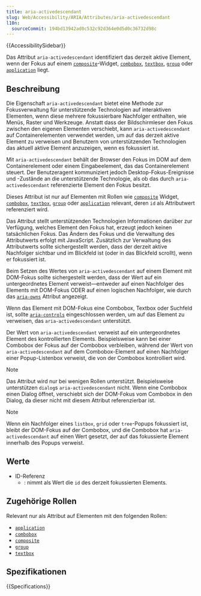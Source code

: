 ```yaml
---
title: aria-activedescendant
slug: Web/Accessibility/ARIA/Attributes/aria-activedescendant
l10n:
  sourceCommit: 194bd13942ad0c532c92d364e0d5d0c36732d98c
---
```


{{AccessibilitySidebar}}

Das Attribut `aria-activedescendant` identifiziert das derzeit aktive Element, wenn der Fokus auf einem [`composite`](/de/docs/Web/Accessibility/ARIA/Roles/composite_role)-Widget, [`combobox`](/de/docs/Web/Accessibility/ARIA/Roles/combobox_role), [`textbox`](/de/docs/Web/Accessibility/ARIA/Roles/textbox_role), [`group`](/de/docs/Web/Accessibility/ARIA/Roles/group_role) oder [`application`](/de/docs/Web/Accessibility/ARIA/Roles/application_role) liegt.

## Beschreibung

Die Eigenschaft `aria-activedescendant` bietet eine Methode zur Fokusverwaltung für unterstützende Technologien auf interaktiven Elementen, wenn diese mehrere fokussierbare Nachfolger enthalten, wie Menüs, Raster und Werkzeuge. Anstatt dass der Bildschirmleser den Fokus zwischen den eigenen Elementen verschiebt, kann `aria-activedescendant` auf Containerelementen verwendet werden, um auf das derzeit aktive Element zu verweisen und Benutzern von unterstützenden Technologien das aktuell aktive Element anzuzeigen, wenn es fokussiert ist.

Mit `aria-activedescendant` behält der Browser den Fokus im DOM auf dem Containerelement oder einem Eingabeelement, das das Containerelement steuert. Der Benutzeragent kommuniziert jedoch Desktop-Fokus-Ereignisse und -Zustände an die unterstützende Technologie, als ob das durch `aria-activedescendant` referenzierte Element den Fokus besitzt.

Dieses Attribut ist nur auf Elementen mit Rollen wie [`composite`](/de/docs/Web/Accessibility/ARIA/Roles/composite_role) Widget, [`combobox`](/de/docs/Web/Accessibility/ARIA/Roles/combobox_role), [`textbox`](/de/docs/Web/Accessibility/ARIA/Roles/textbox_role), [`group`](/de/docs/Web/Accessibility/ARIA/Roles/group_role) oder [`application`](/de/docs/Web/Accessibility/ARIA/Roles/application_role) relevant, deren `id` als Attributwert referenziert wird.

Das Attribut stellt unterstützenden Technologien Informationen darüber zur Verfügung, welches Element den Fokus hat, erzeugt jedoch keinen tatsächlichen Fokus. Das Ändern des Fokus und die Verwaltung des Attributwerts erfolgt mit JavaScript. Zusätzlich zur Verwaltung des Attributwerts sollte sichergestellt werden, dass der derzeit aktive Nachfolger sichtbar und im Blickfeld ist (oder in das Blickfeld scrollt), wenn er fokussiert ist.

Beim Setzen des Wertes von `aria-activedescendant` auf einem Element mit DOM-Fokus sollte sichergestellt werden, dass der Wert auf ein untergeordnetes Element verweist—entweder auf einen Nachfolger des Elements mit DOM-Fokus ODER auf einen logischen Nachfolger, wie durch das [`aria-owns`](/de/docs/Web/Accessibility/ARIA/Attributes/aria-owns) Attribut angezeigt.

Wenn das Element mit DOM-Fokus eine Combobox, Textbox oder Suchfeld ist, sollte [`aria-controls`](/de/docs/Web/Accessibility/ARIA/Attributes/aria-controls) eingeschlossen werden, um auf das Element zu verweisen, das `aria-activedescendant` unterstützt.

Der Wert von `aria-activedescendant` verweist auf ein untergeordnetes Element des kontrollierten Elements. Beispielsweise kann bei einer Combobox der Fokus auf der Combobox verbleiben, während der Wert von `aria-activedescendant` auf dem Combobox-Element auf einen Nachfolger einer Popup-Listenbox verweist, die von der Combobox kontrolliert wird.

> [!NOTE]
> Das Attribut wird nur bei wenigen Rollen unterstützt. Beispielsweise unterstützen `dialog`s `aria-activedescendant` nicht. Wenn eine Combobox einen Dialog öffnet, verschiebt sich der DOM-Fokus vom Combobox in den Dialog, da dieser nicht mit diesem Attribut referenzierbar ist.

> [!NOTE]
> Wenn ein Nachfolger eines `listbox`, `grid` oder `tree`-Popups fokussiert ist, bleibt der DOM-Fokus auf der Combobox, und die Combobox hat `aria-activedescendant` auf einen Wert gesetzt, der auf das fokussierte Element innerhalb des Popups verweist.

## Werte

- ID-Referenz
  - : nimmt als Wert die `id` des derzeit fokussierten Elements.

## Zugehörige Rollen

Relevant nur als Attribut auf Elementen mit den folgenden Rollen:

- [`application`](/de/docs/Web/Accessibility/ARIA/Roles/application_role)
- [`combobox`](/de/docs/Web/Accessibility/ARIA/Roles/combobox_role)
- [`composite`](/de/docs/Web/Accessibility/ARIA/Roles/composite_role)
- [`group`](/de/docs/Web/Accessibility/ARIA/Roles/group_role)
- [`textbox`](/de/docs/Web/Accessibility/ARIA/Roles/textbox_role)

## Spezifikationen

{{Specifications}}
